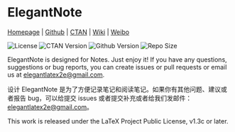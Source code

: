 <!-- Author: Dongsheng Deng -->
<!-- Email: ddswhu@outlook.com -->
<!-- Homepage: https://ddswhu.me/ -->
<!-- Program Email: elegantlatex2e@gmail.com -->

# ElegantNote

[Homepage](https://elegantlatex.org/) | [Github](https://github.com/ElegantLaTeX/ElegantNote) | [CTAN](https://ctan.org/pkg/elegantnote) | [Wiki](https://github.com/ElegantLaTeX/ElegantNote/wiki) | [Weibo](https://weibo.com/elegantlatex)

![License](https://img.shields.io/ctan/l/elegantnote.svg)
![CTAN Version](https://img.shields.io/ctan/v/elegantnote.svg)
![Github Version](https://img.shields.io/github/release/ElegantLaTeX/ElegantNote.svg)
![Repo Size](https://img.shields.io/github/repo-size/ElegantLaTeX/ElegantNote.svg)


ElegantNote is designed for Notes. Just enjoy it! If you have any questions, suggestions or bug reports, you can create issues or pull requests or email us at elegantlatex2e@gmail.com.


设计 ElegantNote 是为了方便记录笔记和阅读笔记。如果你有其他问题、建议或者报告 bug，可以给提交 issues 或者提交补充或者给我们发邮件：elegantlatex2e@gmail.com。

This work is released under the LaTeX Project Public License, v1.3c or later. 

